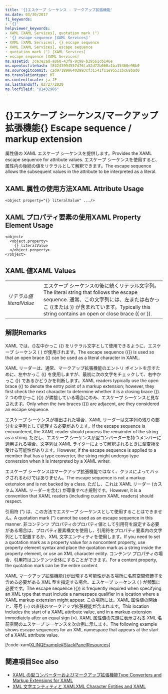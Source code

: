 ```yaml
---
title: '{}エスケープ シーケンス - マークアップ拡張機能'
ms.date: 03/30/2017
f1_keywords:
- '{}'
helpviewer_keywords:
- XAML [XAML Services], quotation mark (")
- '{} escape sequence [XAML Services]'
- XAML [XAML Services], {} escape sequence
- XAML [XAML Services], escape sequence
- quotation mark (") [XAML Services]
- escape sequence [XAML Services]
ms.assetid: 3ce3e2ad-a868-43f9-9c98-b29561cb146e
ms.openlocfilehash: f84243994557d76fa52d72b060a1ba35460e98b0
ms.sourcegitcommit: c2d9718996402993cf31541f11e95531bc68bad0
ms.translationtype: MT
ms.contentlocale: ja-JP
ms.lasthandoff: 02/27/2020
ms.locfileid: "81432966"
---
```

# <a name="-escape-sequence--markup-extension"></a><span data-ttu-id="a2ecd-102">{}エスケープ シーケンス/マークアップ拡張機能</span><span class="sxs-lookup"><span data-stu-id="a2ecd-102">{} Escape sequence / markup extension</span></span>

<span data-ttu-id="a2ecd-103">属性値の XAML エスケープ シーケンスを提供します。</span><span class="sxs-lookup"><span data-stu-id="a2ecd-103">Provides the XAML escape sequence for attribute values.</span></span> <span data-ttu-id="a2ecd-104">エスケープ シーケンスを使用すると、属性内の後続の値をリテラルとして解釈できます。</span><span class="sxs-lookup"><span data-stu-id="a2ecd-104">The escape sequence allows the subsequent values in the attribute to be interpreted as a literal.</span></span>

## <a name="xaml-attribute-usage"></a><span data-ttu-id="a2ecd-105">XAML 属性の使用方法</span><span class="sxs-lookup"><span data-stu-id="a2ecd-105">XAML Attribute Usage</span></span>

```xaml
<object property="{} literalValue" .../>
```

## <a name="xaml-property-element-usage"></a><span data-ttu-id="a2ecd-106">XAML プロパティ要素の使用</span><span class="sxs-lookup"><span data-stu-id="a2ecd-106">XAML Property Element Usage</span></span>

```xaml
<object>
  <object.property>
    {} literalValue
  </object.property>
</object>
```

## <a name="xaml-values"></a><span data-ttu-id="a2ecd-107">XAML 値</span><span class="sxs-lookup"><span data-stu-id="a2ecd-107">XAML Values</span></span>

|||
|-|-|
|<span data-ttu-id="a2ecd-108">*リテラル値*</span><span class="sxs-lookup"><span data-stu-id="a2ecd-108">*literalValue*</span></span>|<span data-ttu-id="a2ecd-109">エスケープ シーケンスの後に続くリテラル文字列。</span><span class="sxs-lookup"><span data-stu-id="a2ecd-109">The literal string that follows the escape sequence.</span></span> <span data-ttu-id="a2ecd-110">通常、この文字列には、左または右かっこ ({または }) が含まれています。</span><span class="sxs-lookup"><span data-stu-id="a2ecd-110">Typically this string contains an open or close brace ({ or }).</span></span>|

## <a name="remarks"></a><span data-ttu-id="a2ecd-111">解説</span><span class="sxs-lookup"><span data-stu-id="a2ecd-111">Remarks</span></span>

<span data-ttu-id="a2ecd-112">XAML では、{}左中かっこ ({) をリテラル文字として使用できるように、エスケープ シーケンス ( ) が使用されます。</span><span class="sxs-lookup"><span data-stu-id="a2ecd-112">The escape sequence ({}) is used so that an open brace ({) can be used as a literal character in XAML.</span></span>

<span data-ttu-id="a2ecd-113">XAML リーダーは、通常、マークアップ拡張機能のエントリ ポイントを示すために、左中かっこ ({) を使用しますが、最初に次の文字をチェックして、右中かっこ (}) であるかどうかを判断します。</span><span class="sxs-lookup"><span data-stu-id="a2ecd-113">XAML readers typically use the open brace ({) to denote the entry point of a markup extension; however, they first check the next character to determine whether it is a closing brace (}).</span></span> <span data-ttu-id="a2ecd-114">2 つの中かっこ ({}) が隣接している場合にのみ、エスケープ シーケンスと見なされます。</span><span class="sxs-lookup"><span data-stu-id="a2ecd-114">Only when the two braces ({}) are adjacent, are they considered an escape sequence.</span></span>

<span data-ttu-id="a2ecd-115">エスケープ シーケンスが検出された場合、XAML リーダーは文字列の残りの部分を文字列として処理する必要があります。</span><span class="sxs-lookup"><span data-stu-id="a2ecd-115">If the escape sequence is encountered, the XAML reader should process the remainder of the string as a string.</span></span> <span data-ttu-id="a2ecd-116">ただし、エスケープ シーケンスが型コンバーターを持つメンバーに適用される場合、文字列は XAML ライターによって解釈されるときに型変換を受ける可能性があります。</span><span class="sxs-lookup"><span data-stu-id="a2ecd-116">However, if the escape sequence is applied to a member that has a type converter, the string might undergo type conversion when it is interpreted by a XAML writer.</span></span>

<span data-ttu-id="a2ecd-117">エスケープ シーケンスはマークアップ拡張機能ではなく、クラスによってバックされるわけではありません。</span><span class="sxs-lookup"><span data-stu-id="a2ecd-117">The escape sequence is not a markup extension and is not backed by a class.</span></span> <span data-ttu-id="a2ecd-118">ただし、これは XAML リーダー (カスタム XAML リーダーを含む) が尊重すべき規則です。</span><span class="sxs-lookup"><span data-stu-id="a2ecd-118">However, it is a convention that XAML readers (including custom XAML readers) should respect.</span></span>

<span data-ttu-id="a2ecd-119">引用符 (") は、この方法でエスケープ シーケンスとして使用することはできません。</span><span class="sxs-lookup"><span data-stu-id="a2ecd-119">A quotation mark (") cannot be used as an escape sequence in this manner.</span></span> <span data-ttu-id="a2ecd-120">非コンテンツ プロパティのプロパティ値として引用符を設定する必要がある場合は、プロパティ要素構文を使用し、引用符をプロパティ要素内の文字列として配置するか、XML 文字エンティティを使用します。</span><span class="sxs-lookup"><span data-stu-id="a2ecd-120">If you need to set a quotation mark as a property value for a noncontent property, use property element syntax and place the quotation mark as a string inside the property element, or use an XML character entity.</span></span> <span data-ttu-id="a2ecd-121">コンテンツ プロパティの場合、引用符はコンテンツ全体にすることができます。</span><span class="sxs-lookup"><span data-stu-id="a2ecd-121">For a content property, the quotation mark can be the entire content.</span></span>

<span data-ttu-id="a2ecd-122">XAML マークアップ拡張機能{}が出現する可能性がある場所に名前空間修飾子を含める必要がある XML 型を指定する場合、エスケープ シーケンス ( ) が頻繁に必要です。</span><span class="sxs-lookup"><span data-stu-id="a2ecd-122">The escape sequence ({}) is frequently required when specifying an XML type that must include a namespace qualifier in a location where a XAML markup extension might appear.</span></span> <span data-ttu-id="a2ecd-123">この場所には、XAML 属性値の開始と、等号 (=) の直後のマークアップ拡張機能が含まれます。</span><span class="sxs-lookup"><span data-stu-id="a2ecd-123">This location includes the start of a XAML attribute value, and in a markup extension immediately after an equal sign (=).</span></span> <span data-ttu-id="a2ecd-124">XAML 属性値の先頭に表示される XML 名前空間のエスケープ シーケンスを次の例に示します。</span><span class="sxs-lookup"><span data-stu-id="a2ecd-124">The following example shows escape sequences for an XML namespace that appears at the start of a XAML attribute value.</span></span>

[!code-xaml[XLINQExample#StackPanelResources](~/samples/snippets/csharp/VS_Snippets_Wpf/XLinqExample/CSharp/Window1.xaml#stackpanelresources)]

## <a name="see-also"></a><span data-ttu-id="a2ecd-125">関連項目</span><span class="sxs-lookup"><span data-stu-id="a2ecd-125">See also</span></span>

- [<span data-ttu-id="a2ecd-126">XAML の型コンバーターおよびマークアップ拡張機能</span><span class="sxs-lookup"><span data-stu-id="a2ecd-126">Type Converters and Markup Extensions for XAML</span></span>](type-converters-and-markup-extensions.md)
- [<span data-ttu-id="a2ecd-127">XML 文字エンティティと XAML</span><span class="sxs-lookup"><span data-stu-id="a2ecd-127">XML Character Entities and XAML</span></span>](xml-character-entities.md)
